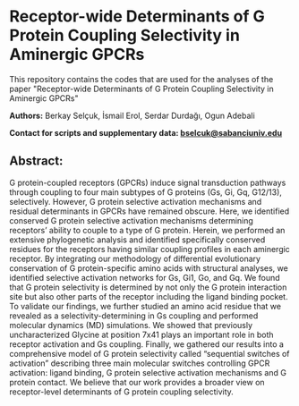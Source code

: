 # Receptor-wide Determinants of G Protein Coupling Selectivity in Aminergic GPCRs

This repository contains the codes that are used for the analyses of the paper "Receptor-wide Determinants of G Protein Coupling Selectivity in Aminergic GPCRs"

**Authors:**
Berkay Selçuk, İsmail Erol, Serdar Durdağı, Ogun Adebali

**Contact for scripts and supplementary data: bselcuk@sabanciuniv.edu**

## **Abstract:**

G protein-coupled receptors (GPCRs) induce signal transduction pathways through coupling to four main subtypes of G proteins (Gs, Gi, Gq, G12/13), selectively. However, G protein selective activation mechanisms and residual determinants in GPCRs have remained obscure. Here, we identified conserved G protein selective activation mechanisms determining receptors’ ability to couple to a type of G protein. Herein, we performed an extensive phylogenetic analysis and identified specifically conserved residues for the receptors having similar coupling profiles in each aminergic receptor. By integrating our methodology of differential evolutionary conservation of G protein-specific amino acids with structural analyses, we identified selective activation networks for Gs, Gi1, Go, and Gq. We found that G protein selectivity is determined by not only the G protein interaction site but also other parts of the receptor including the ligand binding pocket. To validate our findings, we further studied an amino acid residue that we revealed as a selectivity-determining in Gs coupling and performed molecular dynamics (MD) simulations. We showed that previously uncharacterized Glycine at position 7x41 plays an important role in both receptor activation and Gs coupling. Finally, we gathered our results into a comprehensive model of G protein selectivity called “sequential switches of activation” describing three main molecular switches controlling GPCR activation: ligand binding, G protein selective activation mechanisms and G protein contact. We believe that our work provides a broader view on receptor-level determinants of G protein coupling selectivity.
